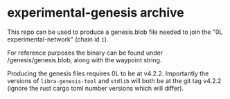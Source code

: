 # experimental-genesis archive

This repo can be used to produce a genesis.blob file needed to join the "0L experimental-network" (chain id `1`).

For reference purposes the binary can be found under /genesis/genesis.blob, along with the waypoint string.

Producing the genesis files requires 0L to be at v4.2.2. Importantly the versions of `libra-genesis-tool` and `stdlib` will both be at the git tag v4.2.2 (ignore the rust cargo toml number versions which will differ).

